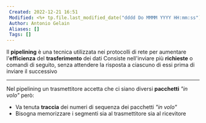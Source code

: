 ```yaml
---
 Created: 2022-12-21 16:51
 Modified: <%+ tp.file.last_modified_date("dddd Do MMMM YYYY HH:mm:ss") %>
 Author: Antonio Gelain
 Aliases: []
 Tags: []
---
```


Il **pipelining** è una tecnica utilizzata nei protocolli di rete per aumentare l'**efficienza** del **trasferimento** dei dati
Consiste nell'inviare più **richieste** o comandi di seguito, senza attendere la risposta a ciascuno di essi prima di inviare il successivo

---
Nel pipelining un trasmettitore accetta che ci siano diversi **pacchetti** *"in volo"* però:
- Va tenuta **traccia** dei numeri di sequenza dei pacchetti *"in volo"*
- Bisogna memorizzare i segmenti sia al trasmettitore sia al ricevitore